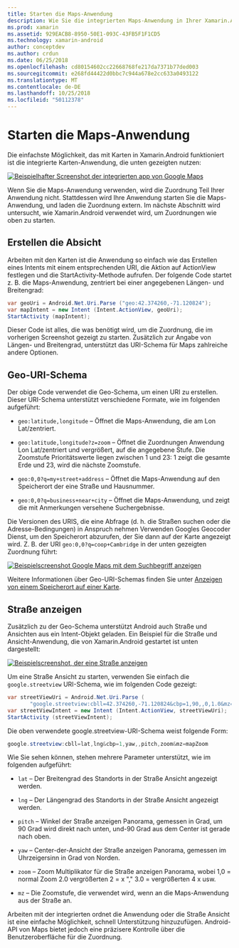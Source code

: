 ```yaml
---
title: Starten die Maps-Anwendung
description: Wie Sie die integrierten Maps-Anwendung in Ihrer Xamarin.Android-app zu starten.
ms.prod: xamarin
ms.assetid: 929EACB8-8950-50E1-093C-43FB5F1F1CD5
ms.technology: xamarin-android
author: conceptdev
ms.author: crdun
ms.date: 06/25/2018
ms.openlocfilehash: cd80154602cc22668768fe217da7371b77ded003
ms.sourcegitcommit: e268fd44422d0bbc7c944a678e2cc633a0493122
ms.translationtype: MT
ms.contentlocale: de-DE
ms.lasthandoff: 10/25/2018
ms.locfileid: "50112378"
---
```

# <a name="launching-the-maps-application"></a>Starten die Maps-Anwendung

Die einfachste Möglichkeit, das mit Karten in Xamarin.Android funktioniert ist die integrierte Karten-Anwendung, die unten gezeigten nutzen:

[![Beispielhafter Screenshot der integrierten app von Google Maps](maps-application-images/01-mapsapplication.png)](maps-application-images/01-mapsapplication.png#lightbox)

Wenn Sie die Maps-Anwendung verwenden, wird die Zuordnung Teil Ihrer Anwendung nicht. Stattdessen wird Ihre Anwendung starten Sie die Maps-Anwendung, und laden die Zuordnung extern. Im nächste Abschnitt wird untersucht, wie Xamarin.Android verwendet wird, um Zuordnungen wie oben zu starten.


## <a name="creating-the-intent"></a>Erstellen die Absicht

Arbeiten mit den Karten ist die Anwendung so einfach wie das Erstellen eines Intents mit einem entsprechenden URI, die Aktion auf ActionView festlegen und die StartActivity-Methode aufrufen. Der folgende Code startet z. B. die Maps-Anwendung, zentriert bei einer angegebenen Längen- und Breitengrad:

```csharp
var geoUri = Android.Net.Uri.Parse ("geo:42.374260,-71.120824");
var mapIntent = new Intent (Intent.ActionView, geoUri);
StartActivity (mapIntent);
```

Dieser Code ist alles, die was benötigt wird, um die Zuordnung, die im vorherigen Screenshot gezeigt zu starten. Zusätzlich zur Angabe von Längen- und Breitengrad, unterstützt das URI-Schema für Maps zahlreiche andere Optionen.


## <a name="geo-uri-scheme"></a>Geo-URI-Schema

Der obige Code verwendet die Geo-Schema, um einen URI zu erstellen. Dieser URI-Schema unterstützt verschiedene Formate, wie im folgenden aufgeführt:

-   `geo:latitude,longitude` &ndash; Öffnet die Maps-Anwendung, die am Lon Lat/zentriert. 

-   `geo:latitude,longitude?z=zoom` &ndash; Öffnet die Zuordnungen Anwendung Lon Lat/zentriert und vergrößert, auf die angegebene Stufe. Die Zoomstufe Prioritätswerte liegen zwischen 1 und 23: 1 zeigt die gesamte Erde und 23, wird die nächste Zoomstufe.

-   `geo:0,0?q=my+street+address` &ndash; Öffnet die Maps-Anwendung auf den Speicherort der eine Straße und Hausnummer. 

-   `geo:0,0?q=business+near+city` &ndash; Öffnet die Maps-Anwendung, und zeigt die mit Anmerkungen versehene Suchergebnisse. 


Die Versionen des URIS, die eine Abfrage (d. h. die Straßen suchen oder die Adresse-Bedingungen) in Anspruch nehmen Verwenden Googles Geocoder Dienst, um den Speicherort abzurufen, der Sie dann auf der Karte angezeigt wird. Z. B. der URI `geo:0,0?q=coop+Cambridge` in der unten gezeigten Zuordnung führt:

[![Beispielscreenshot Google Maps mit dem Suchbegriff anzeigen](maps-application-images/02-mapsearch.png)](maps-application-images/02-mapsearch.png#lightbox)



Weitere Informationen über Geo-URI-Schemas finden Sie unter [Anzeigen von einem Speicherort auf einer Karte](http://developer.android.com/guide/components/intents-common.html#Maps).


## <a name="street-view"></a>Straße anzeigen

Zusätzlich zu der Geo-Schema unterstützt Android auch Straße und Ansichten aus ein Intent-Objekt geladen. Ein Beispiel für die Straße und Ansicht-Anwendung, die von Xamarin.Android gestartet ist unten dargestellt:

[![Beispielscreenshot, der eine Straße anzeigen](maps-application-images/03-streetview.png)](maps-application-images/03-streetview.png#lightbox)

Um eine Straße Ansicht zu starten, verwenden Sie einfach die `google.streetview` URI-Schema, wie im folgenden Code gezeigt:

```csharp
var streetViewUri = Android.Net.Uri.Parse (
       "google.streetview:cbll=42.374260,-71.120824&cbp=1,90,,0,1.0&mz=20");  
var streetViewIntent = new Intent (Intent.ActionView, streetViewUri);  
StartActivity (streetViewIntent);
```

Die oben verwendete google.streetview-URI-Schema weist folgende Form:

```csharp
google.streetview:cbll=lat,lng&cbp=1,yaw,,pitch,zoom&mz=mapZoom
```

Wie Sie sehen können, stehen mehrere Parameter unterstützt, wie im folgenden aufgeführt:

-   `lat` &ndash; Der Breitengrad des Standorts in der Straße Ansicht angezeigt werden.

-   `lng` &ndash; Der Längengrad des Standorts in der Straße Ansicht angezeigt werden.

-   `pitch` &ndash; Winkel der Straße anzeigen Panorama, gemessen in Grad, um 90 Grad wird direkt nach unten, und-90 Grad aus dem Center ist gerade nach oben.

-   `yaw` &ndash; Center-der-Ansicht der Straße anzeigen Panorama, gemessen im Uhrzeigersinn in Grad von Norden.

-   `zoom` &ndash; Zoom Multiplikator für die Straße anzeigen Panorama, wobei 1,0 = normal Zoom 2.0 vergrößerten 2 = x "," 3.0 = vergrößerten 4 x usw.

-   `mz` &ndash; Die Zoomstufe, die verwendet wird, wenn an die Maps-Anwendung aus der Straße an.


Arbeiten mit der integrierten ordnet die Anwendung oder die Straße Ansicht ist eine einfache Möglichkeit, schnell Unterstützung hinzuzufügen. Android-API von Maps bietet jedoch eine präzisere Kontrolle über die Benutzeroberfläche für die Zuordnung.
